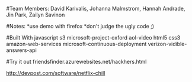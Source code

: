 #Team Members:
David Karivalis, Johanna Malmstrom, Hannah Andrade, Jin Park, Zailyn Savinon

#Notes:
*use demo with firefox 
*don't judge the ugly code ;)

#Built With
javascript
s3
microsoft-project-oxford
aol-video
html5
css3
amazon-web-services
microsoft-continuous-deployment
verizon-vidible-answers-api

#Try it out
friendsfinder.azurewebsites.net/hackhers.html

http://devpost.com/software/netflix-chill
